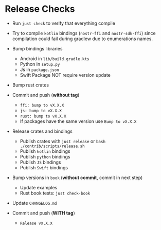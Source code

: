 # Release Checks

* Run `just check` to verify that everything compile

* Try to compile `kotlin` bindings (`nostr-ffi` and `nostr-sdk-ffi`) since compilation could fail during gradlew due to enumerations names.

* Bump bindings libraries
  * Android in `lib/build.gradle.kts`
  * Python in `setup.py`
  * Js in `package.json`
  * Swift Package NOT require version update

* Bump rust crates

* Commit and push (**without tag**)
    * `ffi: bump to vX.X.X`
    * `js: bump to vX.X.X`
    * `rust: bump to vX.X.X`
    * If packages have the same version use `Bump to vX.X.X`

* Release crates and bindings
    * Publish crates with `just release` or `bash ./contrib/scripts/release.sh`
    * Publish `kotlin` bindings
    * Publish `python` bindings
    * Publish `JS` bindings
    * Publish `Swift` bindings

* Bump versions in `book` (**without commit**, commit in next step)
    * Update examples
    * Rust book tests: `just check-book`
  
* Update `CHANGELOG.md`

* Commit and push (**WITH tag**)
    * `Release vX.X.X`
